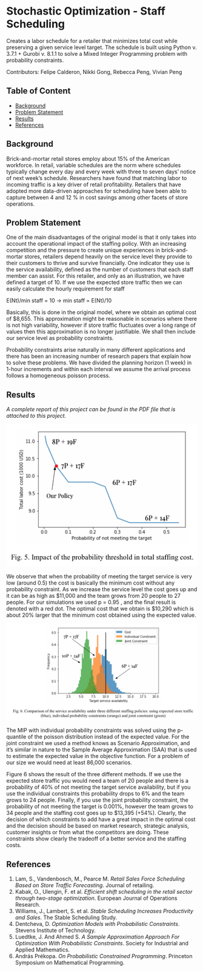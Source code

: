 # Stochastic Optimization - Staff Scheduling
Creates a labor schedule for a retailer that minimizes total cost while preserving a given service level target. The schedule is built using Python v. 3.7.1 + Gurobi v. 8.1.1 to solve a Mixed Integer Programming problem with probability constraints.

Contributors: Felipe Calderon, Nikki Gong, Rebecca Peng, Vivian Peng

## Table of Content

* [Background](#Background)
* [Problem Statement](#Problem-Statement)
* [Results](#Results)
* [References](#References)

## Background

Brick-and-mortar retail stores employ about 15% of the American workforce. In retail, variable schedules are the norm where schedules typically change every day and every week with three to seven days’ notice of next week’s schedule. Researchers have found that matching labor to incoming traffic is a key driver of retail profitability. Retailers that have adopted more data-driven approaches for scheduling have been able to capture between 4 and 12 % in cost savings among other facets of store operations.

## Problem Statement

One of the main disadvantages of the original model is that it only takes into account the operational impact of the staffing policy. With an increasing competition and the pressure to create unique experiences in brick-and-mortar stores, retailers depend heavily on the service level they provide to their customers to thrive and survive financially. One indicator they use is the service availability, defined as the number of customers that each staff member can assist. For this retailer, and only as an illustration, we have defined a target of 10. If we use the expected store traffic then we can easily calculate the hourly requirement for staff

E(Nt)/min staff = 10 → min staff = E(Nt)/10

Basically, this is done in the original model, where we obtain an optimal cost of $8,655. This approximation might be reasonable in scenarios where there is not high variability, however if store traffic fluctuates over a long range of values then this approximation is no longer justifiable. We shall then include our service level as probability constraints.

Probability constraints arise naturally in many different applications and there has been an increasing number of research papers that explain how to solve these problems. We have divided the planning horizon (1 week) in 1-hour increments and within each interval we assume the arrival process follows a homogeneous poisson process. 

## Results

*A complete report of this project can be found in the PDF file that is attached to this project.*

![Total cost as function of probability threshold](figures/cost_vs_probability.png)

We observe that when the probability of meeting the target service is very low (around 0.5) the cost is basically the minimum cost without any probability constraint. As we increase the service level the cost goes up and it can be as high as $11,000 and the team grows from 20 people to 27 people. For our simulations we used p = 0.95 , and the final result is denoted with a red dot. The optimal cost that we obtain is $10,290 which is about 20% larger that the minimum cost obtained using the expected value.

![Service availability](figures/service_availability.png)

The MIP with individual probability constraints was solved using the p-quantile of the poisson distribution instead of the expected value. For the joint constraint we used a method knows as Scenario Approximation, and it’s similar in nature to the Sample Average Approximation (SAA) that is used to estimate the expected value in the objective function. For a problem of our size we would need at least 86,000 scenarios. 

Figure 6 shows the result of the three different methods. If we use the expected store traffic you would need a team of 20 people and there is a probability of 40% of not meeting the target service availability, but if you use the individual constraints this probability drops to 6% and the team grows to 24 people. Finally, if you use the joint probability constraint, the probability of not meeting the target is 0.001%, however the team grows to 34 people and the staffing cost goes up to $13,395 (+54%). Clearly, the decision of which constraints to add have a great impact in the optimal cost and the decision should be based on market research, strategic analysis, customer insights or from what the competitors are doing. These constraints show clearly the tradeoff of a better service and the staffing costs.

## References
1. Lam, S., Vandenbosch, M., Pearce M. *Retail Sales Force Scheduling Based on Store Traffic Forecasting*. Journal of retailing.
2. Kabak, O., Ulengin, F. et al. *Efficient shift scheduling in the retail sector through two-stage optimization*. European Journal of Operations Research.
3. Williams, J., Lambert, S. et al. *Stable Scheduling Increases Productivity and Sales*. The Stable Scheduling Study.
4. Dentcheva, D. *Optimization Models with Probabilistic Constraints*. Stevens Institute of Technology.
5. Luedtke, J. And Ahmed S. *A Sample Approximation Approach For Optimization With Probabilistic Constraints*. Society for Industrial and Applied Mathematics.
6. András Prékopa. *On Probabilistic Constrained Programming*. Princeton Symposium on Mathematical Programming.
